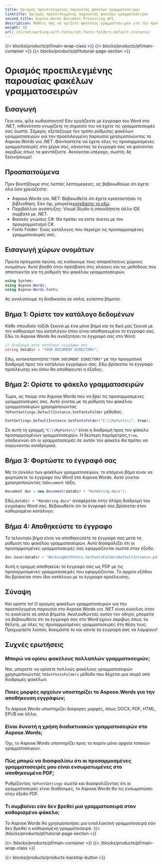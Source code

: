 ```yaml
---
title: Ορισμός προεπιλεγμένης παρουσίας φακέλων γραμματοσειρών
linktitle: Ορισμός προεπιλεγμένης παρουσίας φακέλων γραμματοσειρών
second_title: Aspose.Words Document Processing API
description: Μάθετε πώς να ορίζετε φακέλους γραμματοσειρών για την προεπιλεγμένη παρουσία στο Aspose.Words για .NET με αυτό το βήμα προς βήμα εκμάθηση. Προσαρμόστε τα έγγραφά σας στο Word χωρίς κόπο.
weight: 10
url: /el/net/working-with-fonts/set-fonts-folders-default-instance/
---
```


{{< blocks/products/pf/main-wrap-class >}}
{{< blocks/products/pf/main-container >}}
{{< blocks/products/pf/tutorial-page-section >}}

# Ορισμός προεπιλεγμένης παρουσίας φακέλων γραμματοσειρών

## Εισαγωγή

Γεια σου, φίλε κωδικοποιητή! Εάν εργάζεστε με έγγραφα του Word στο .NET, πιθανότατα γνωρίζετε τη σημασία του να έχετε τις γραμματοσειρές σας σωστά. Σήμερα, εξετάζουμε τον τρόπο ρύθμισης φακέλων γραμματοσειρών για την προεπιλεγμένη παρουσία χρησιμοποιώντας το Aspose.Words για .NET. Φανταστείτε να έχετε όλες τις προσαρμοσμένες γραμματοσειρές στα χέρια σας, κάνοντας τα έγγραφά σας να φαίνονται ακριβώς όπως τα φαντάζεστε. Ακούγεται υπέροχο, σωστά; Ας ξεκινήσουμε!

## Προαπαιτούμενα

Πριν βουτήξουμε στις λεπτές λεπτομέρειες, ας βεβαιωθούμε ότι έχετε όλα όσα χρειάζεστε:
-  Aspose.Words για .NET: Βεβαιωθείτε ότι έχετε εγκαταστήσει τη βιβλιοθήκη. Εάν όχι, μπορείτε[κατεβάστε το εδώ](https://releases.aspose.com/words/net/).
- Περιβάλλον ανάπτυξης: Visual Studio ή οποιοδήποτε άλλο IDE συμβατό με .NET.
- Βασικές γνώσεις C#: Θα πρέπει να είστε άνετοι με τον προγραμματισμό C#.
- Fonts Folder: Ένας κατάλογος που περιέχει τις προσαρμοσμένες γραμματοσειρές σας.

## Εισαγωγή χώρων ονομάτων

Πρώτα πράγματα πρώτα, ας εισάγουμε τους απαραίτητους χώρους ονομάτων. Αυτό βοηθά στην πρόσβαση στις κλάσεις και τις μεθόδους που απαιτούνται για τη ρύθμιση του φακέλου γραμματοσειρών.

```csharp
using System;
using Aspose.Words;
using Aspose.Words.Fonts;
```

Ας αναλύσουμε τη διαδικασία σε απλά, εύπεπτα βήματα.

## Βήμα 1: Ορίστε τον κατάλογο δεδομένων

Κάθε σπουδαίο ταξίδι ξεκινά με ένα μόνο βήμα και το δικό μας ξεκινά με τον καθορισμό του καταλόγου όπου είναι αποθηκευμένο το έγγραφό σας. Εδώ το Aspose.Words θα αναζητήσει το έγγραφό σας στο Word.

```csharp
// Διαδρομή στον κατάλογο εγγράφων σας
string dataDir = "YOUR DOCUMENT DIRECTORY";
```

 Εδώ, αντικαταστήστε`"YOUR DOCUMENT DIRECTORY"` με την πραγματική διαδρομή προς τον κατάλογο εγγράφων σας. Εδώ βρίσκεται το έγγραφο προέλευσης και όπου θα αποθηκευτεί η έξοδος.

## Βήμα 2: Ορίστε το φάκελο γραμματοσειρών

 Τώρα, ας πούμε στο Aspose.Words πού να βρει τις προσαρμοσμένες γραμματοσειρές σας. Αυτό γίνεται με τη ρύθμιση του φακέλου γραμματοσειρών χρησιμοποιώντας το`FontSettings.DefaultInstance.SetFontsFolder` μέθοδος.

```csharp
FontSettings.DefaultInstance.SetFontsFolder("C:\\MyFonts\\", true);
```

 Σε αυτή τη γραμμή,`"C:\\MyFonts\\"` είναι η διαδρομή προς τον φάκελο προσαρμοσμένων γραμματοσειρών. Η δεύτερη παράμετρος,`true`, υποδεικνύει ότι οι γραμματοσειρές σε αυτόν τον φάκελο θα πρέπει να σαρώνονται αναδρομικά.

## Βήμα 3: Φορτώστε το έγγραφό σας

 Με το σύνολο των φακέλων γραμματοσειρών, το επόμενο βήμα είναι να φορτώσετε το έγγραφο του Word στο Aspose.Words. Αυτό γίνεται χρησιμοποιώντας το`Document` τάξη.

```csharp
Document doc = new Document(dataDir + "Rendering.docx");
```

 Εδώ,`dataDir + "Rendering.docx"` αναφέρεται στην πλήρη διαδρομή του εγγράφου Word σας. Βεβαιωθείτε ότι το έγγραφό σας βρίσκεται στον καθορισμένο κατάλογο.

## Βήμα 4: Αποθηκεύστε το έγγραφο

Το τελευταίο βήμα είναι να αποθηκεύσετε το έγγραφό σας μετά τη ρύθμιση του φακέλου γραμματοσειρών. Αυτό διασφαλίζει ότι οι προσαρμοσμένες γραμματοσειρές σας εφαρμόζονται σωστά στην έξοδο.

```csharp
doc.Save(dataDir + "WorkingWithFonts.SetFontsFoldersDefaultInstance.pdf");
```

Αυτή η γραμμή αποθηκεύει το έγγραφό σας ως PDF με τις προσαρμοσμένες γραμματοσειρές που εφαρμόζονται. Το αρχείο εξόδου θα βρίσκεται στον ίδιο κατάλογο με το έγγραφο προέλευσης.

## Σύναψη

Και ορίστε το! Ο ορισμός φακέλων γραμματοσειρών για την προεπιλεγμένη παρουσία στο Aspose.Words για .NET είναι εύκολος όταν το αναλύετε σε απλά βήματα. Ακολουθώντας αυτόν τον οδηγό, μπορείτε να βεβαιωθείτε ότι τα έγγραφά σας στο Word έχουν ακριβώς όπως τα θέλετε, με όλες τις προσαρμοσμένες γραμματοσειρές στη θέση τους. Προχωρήστε λοιπόν, δοκιμάστε το και κάντε τα έγγραφά σας να λάμψουν!

## Συχνές ερωτήσεις

### Μπορώ να ορίσω φακέλους πολλαπλών γραμματοσειρών;
 Ναι, μπορείτε να ορίσετε πολλούς φακέλους γραμματοσειρών χρησιμοποιώντας το`SetFontsFolders` μέθοδο που δέχεται μια σειρά από διαδρομές φακέλων.

### Ποιες μορφές αρχείων υποστηρίζει το Aspose.Words για την αποθήκευση εγγράφων;
Το Aspose.Words υποστηρίζει διάφορες μορφές, όπως DOCX, PDF, HTML, EPUB και άλλα.

### Είναι δυνατή η χρήση διαδικτυακών γραμματοσειρών στο Aspose.Words;
Όχι, το Aspose.Words υποστηρίζει προς το παρόν μόνο αρχεία τοπικών γραμματοσειρών.

### Πώς μπορώ να διασφαλίσω ότι οι προσαρμοσμένες γραμματοσειρές μου είναι ενσωματωμένες στο αποθηκευμένο PDF;
 Ρυθμίζοντας το`FontSettings` σωστά και διασφαλίζοντας ότι οι γραμματοσειρές είναι διαθέσιμες, το Aspose.Words θα τις ενσωματώσει στην έξοδο PDF.

### Τι συμβαίνει εάν δεν βρεθεί μια γραμματοσειρά στον καθορισμένο φάκελο;
Το Aspose.Words θα χρησιμοποιήσει μια εναλλακτική γραμματοσειρά εάν δεν βρεθεί η καθορισμένη γραμματοσειρά.
{{< /blocks/products/pf/tutorial-page-section >}}

{{< /blocks/products/pf/main-container >}}
{{< /blocks/products/pf/main-wrap-class >}}

{{< blocks/products/products-backtop-button >}}
